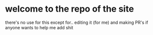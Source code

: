 # welcome to the repo of the site
there's no use for this except for.. editing it (for me) and making PR's if anyone wants to help me add shit

